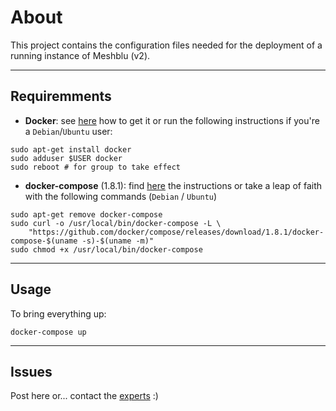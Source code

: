 # About

This project contains the configuration files needed for the deployment of a running instance of Meshblu (v2).

---

## Requiremments

- **Docker**: see [here](https://www.docker.com/products/overview) how to get it or run the following instructions if you're a `Debian`/`Ubuntu` user:


```
sudo apt-get install docker
sudo adduser $USER docker
sudo reboot # for group to take effect
```


- **docker-compose** (1.8.1): find [here](https://docs.docker.com/compose/install/) the instructions or take a leap of faith with the following commands (`Debian` / `Ubuntu`)

```
sudo apt-get remove docker-compose
sudo curl -o /usr/local/bin/docker-compose -L \
	"https://github.com/docker/compose/releases/download/1.8.1/docker-compose-$(uname -s)-$(uname -m)"
sudo chmod +x /usr/local/bin/docker-compose
```

---

## Usage

To bring everything up:

	docker-compose up

---

## Issues

Post here or... contact the [experts](https://github.com/octoblu) :)
